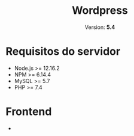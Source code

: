 <div align="center">
	<h1>Wordpress</h1>
	<p>Version: <b>5.4</b></p>
</div>

# Requisitos do servidor

-   Node.js >= 12.16.2
-   NPM >= 6.14.4
-   MySQL >= 5.7
-   PHP >= 7.4

# Frontend
- 

